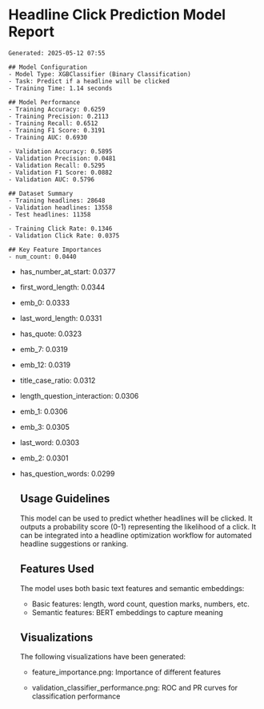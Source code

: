 # Headline Click Prediction Model Report
    Generated: 2025-05-12 07:55

    ## Model Configuration
    - Model Type: XGBClassifier (Binary Classification)
    - Task: Predict if a headline will be clicked
    - Training Time: 1.14 seconds

    ## Model Performance
    - Training Accuracy: 0.6259
    - Training Precision: 0.2113
    - Training Recall: 0.6512
    - Training F1 Score: 0.3191
    - Training AUC: 0.6930
    
    - Validation Accuracy: 0.5895
    - Validation Precision: 0.0481
    - Validation Recall: 0.5295
    - Validation F1 Score: 0.0882
    - Validation AUC: 0.5796
    
    ## Dataset Summary
    - Training headlines: 28648
    - Validation headlines: 13558
    - Test headlines: 11358
    
    - Training Click Rate: 0.1346
    - Validation Click Rate: 0.0375
    
    ## Key Feature Importances
    - num_count: 0.0440
- has_number_at_start: 0.0377
- first_word_length: 0.0344
- emb_0: 0.0333
- last_word_length: 0.0331
- has_quote: 0.0323
- emb_7: 0.0319
- emb_12: 0.0319
- title_case_ratio: 0.0312
- length_question_interaction: 0.0306
- emb_1: 0.0306
- emb_3: 0.0305
- last_word: 0.0303
- emb_2: 0.0301
- has_question_words: 0.0299

    ## Usage Guidelines
    
    This model can be used to predict whether headlines will be clicked.
    It outputs a probability score (0-1) representing the likelihood of a click.
    It can be integrated into a headline optimization workflow for automated
    headline suggestions or ranking.
    
    ## Features Used
    The model uses both basic text features and semantic embeddings:
    - Basic features: length, word count, question marks, numbers, etc.
    - Semantic features: BERT embeddings to capture meaning

    ## Visualizations
    The following visualizations have been generated:
    - feature_importance.png: Importance of different features
    
    - validation_classifier_performance.png: ROC and PR curves for classification performance
    